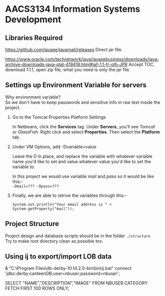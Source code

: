 # AACS3134 Information Systems Development

## Libraries Required

https://github.com/javaee/javamail/releases
Direct jar file.

https://www.oracle.com/technetwork/java/javasebusiness/downloads/java-archive-downloads-java-plat-419418.html#jaf-1.1-fr-oth-JPR
Accept TOC, download 1.1.1, open zip file, what you need is only the jar file.

## Settings up Environment Variable for servers
Why environment variable?  
So we don't have to keep passwords and sensitive info in raw text inside the project.

1. Go to the Tomcat Properties Platform Settings

    In Netbeans, click the **Services** tag. Under **Servers**, you'll see *Tomcat* or *GlassFish*. Right click and select **Properties**. Then select the **Platform** tab.

2. Under VM Options, add -Dvariable=value

    Leave the D in place, and replace the variable with whatever variable name you'd like to set and value whatever value you'd like to set the variable to.

    In this project we would use variable *mail* and *pass* so it would be like this:-  
    `-Dmail=??? -Dpass=???`

3. Finally, we are able to retrive the variables through this:-

    `System.out.println("Your email address is " + System.getProperty("mail"));`

## Project Structure

Project design and database scripts should be in the folder `./structure`  
Try to make root directory clean as possible tnx.

## Using ij to export/import LOB data

& "C:\Program Files\db-derby-10.14.2.0-bin\bin\ij.bat"
connect 'jdbc:derby:canteenDB;user=nbuser;password=nbuser';

SELECT "NAME","DESCRIPTION","IMAGE" FROM NBUSER.CATEGORY FETCH FIRST 100 ROWS ONLY;
